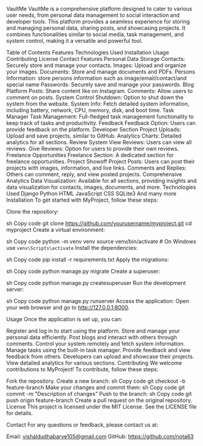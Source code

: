 VaultMe
VaultMe is a comprehensive platform designed to cater to various user needs, from personal data management to social interaction and developer tools. This platform provides a seamless experience for storing and managing personal data, sharing posts, and showcasing projects. It combines functionalities similar to social media, task management, and system control, making it a versatile and powerful tool.

Table of Contents
Features
Technologies Used
Installation
Usage
Contributing
License
Contact
Features
Personal Data Storage
Contacts: Securely store and manage your contacts.
Images: Upload and organize your images.
Documents: Store and manage documents and PDFs.
Persons Information: store persons information such as image/email/contact/and special name
Passwords: Securely save and manage your passwords.
Blog Platform
Posts: Share content like on Instagram.
Comments: Allow users to comment on posts.
System Control
Shutdown: Option to shut down the system from the website.
System Info: Fetch detailed system information, including battery, network, CPU, memory, disk, and boot time.
Task Manager
Task Management: Full-fledged task management functionality to keep track of tasks and productivity.
Feedback
Feedback Option: Users can provide feedback on the platform.
Developer Section
Project Uploads: Upload and save projects, similar to GitHub.
Analytics Charts: Detailed analytics for all sections.
Review System
View Reviews: Users can view all reviews.
Give Reviews: Option for users to provide their own reviews.
Freelance Opportunities
Freelance Section: A dedicated section for freelance opportunities.
Project Showoff
Project Posts: Users can post their projects with images, information, and live links.
Comments and Replies: Others can comment, reply, and view posted projects.
Comprehensive Analytics
Data Visualization: Available for all sections, providing insights and data visualization for contacts, images, documents, and more.
Technologies Used
Django
Python
HTML
JavaScript
CSS
SQLite3
And many more
Installation
To get started with MyProject, follow these steps:

Clone the repository:

sh
Copy code
git clone https://github.com/yourusername/myproject.git
cd myproject
Create a virtual environment:

sh
Copy code
python -m venv venv
source venv/bin/activate  # On Windows use `venv\Scripts\activate`
Install the dependencies:

sh
Copy code
pip install -r requirements.txt
Apply the migrations:

sh
Copy code
python manage.py migrate
Create a superuser:

sh
Copy code
python manage.py createsuperuser
Run the development server:

sh
Copy code
python manage.py runserver
Access the application:
Open your web browser and go to http://127.0.0.1:8000.

Usage
Once the application is set up, you can:

Register and log in to start using the platform.
Store and manage your personal data efficiently.
Post blogs and interact with others through comments.
Control your system remotely and fetch system information.
Manage tasks using the built-in task manager.
Provide feedback and view feedback from others.
Developers can upload and showcase their projects.
View detailed analytics for various sections.
Contributing
We welcome contributions to MyProject! To contribute, follow these steps:

Fork the repository.
Create a new branch:
sh
Copy code
git checkout -b feature-branch
Make your changes and commit them:
sh
Copy code
git commit -m "Description of changes"
Push to the branch:
sh
Copy code
git push origin feature-branch
Create a pull request on the original repository.
License
This project is licensed under the MIT License. See the LICENSE file for details.

Contact
For any questions or feedback, please contact us at:

Email: vishaldudhabarve105@gmail.com
GitHub: https://github.com/nota63
